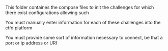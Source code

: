 This folder containes the compose files to init the challenges for which
there exist configurations allowing such

You must manually enter information for each of these challenges 
into the ctfd platform

You must provide some sort of information necessary to connect, be that a port
or ip address or URI